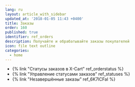 ```yaml
---
lang: ru
layout: article_with_sidebar
updated_at: '2018-01-05 11:43 +0400'
title: Заказы
order: 160
published: true
identifier: ref_orders
description: Получайте и обрабатывайте заказы покупателей
icon: file text outline
categories:
  - home
---
```

*   {% link "Статусы заказов в X-Cart" ref_orderstatus %}
*   {% link "Управление статусами заказов" ref_statuses %}
*   {% link "Незавершённые заказы" ref_6K7lCFaI %}